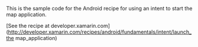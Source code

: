This is the sample code for the Android recipe for using an intent to start the map application.

[See the recipe at developer.xamarin.com](http://developer.xamarin.com/recipes/android/fundamentals/intent/launch_the map_application)
